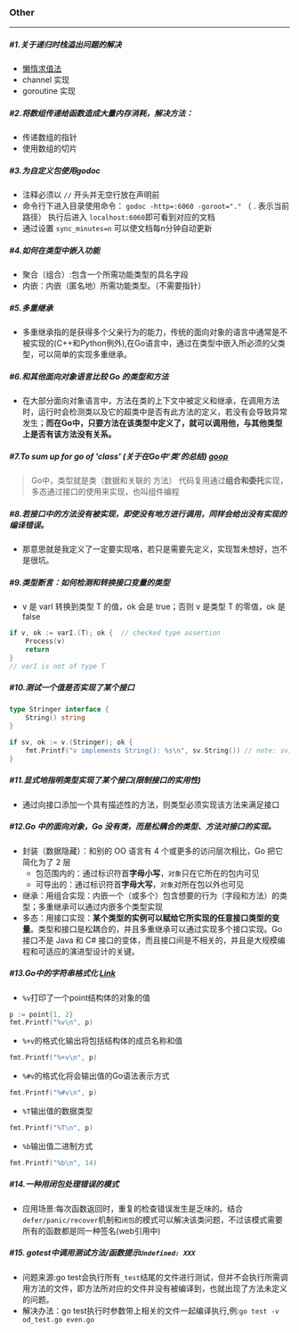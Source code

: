 ### Other
---

##### #1.关于递归时栈溢出问题的解决
* [懒惰求值法](https://zh.wikipedia.org/wiki/%E6%83%B0%E6%80%A7%E6%B1%82%E5%80%BC)
* channel 实现
* goroutine 实现

##### #2.将数组传递给函数造成大量内存消耗，解决方法：
* 传递数组的指针
* 使用数组的切片

##### #3.为自定义包使用godoc
* 注释必须以 `//` 开头并无空行放在声明前
* 命令行下进入目录使用命令： `godoc -http=:6060 -goroot="."` （ . 表示当前路径） 执行后进入 `localhost:6060`即可看到对应的文档
* 通过设置 `sync_minutes=n` 可以使文档每n分钟自动更新

##### #4.如何在类型中嵌入功能
* 聚合（组合）:包含一个所需功能类型的具名字段
* 内嵌：内嵌（匿名地）所需功能类型。（不需要指针）

##### #5.多重继承
* 多重继承指的是获得多个父亲行为的能力，传统的面向对象的语言中通常是不被实现的(C++和Python例外),在Go语言中，通过在类型中嵌入所必须的父类型，可以简单的实现多重继承。

##### #6.和其他面向对象语言比较 Go 的类型和方法
* 在大部分面向对象语言中，方法在类的上下文中被定义和继承，在调用方法时，运行时会检测类以及它的超类中是否有此方法的定义，若没有会导致异常发生；**而在Go中，只要方法在该类型中定义了，就可以调用他，与其他类型上是否有该方法没有关系。**

##### #7.To sum up for go of 'class' (关于在Go中‘类’的总结) [goop](https://github.com/losalamos/goop)
> Go中，类型就是类（数据和关联的 方法）
> 代码复用通过**组合和委托**实现，多态通过接口的使用来实现，也叫组件编程

##### #8.若接口中的方法没有被实现，即使没有地方进行调用，同样会给出没有实现的编译错误。
* 那意思就是我定义了一定要实现咯，若只是需要先定义，实现暂未想好，岂不是很坑。

##### #9.类型断言：如何检测和转换接口变量的类型
* v 是 varI 转换到类型 T 的值，ok 会是 true；否则 v 是类型 T 的零值，ok 是 false
```go
if v, ok := varI.(T); ok {  // checked type assertion
    Process(v)
    return
}
// varI is not of type T
```

##### #10.测试一个值是否实现了某个接口
```go
type Stringer interface {
    String() string
}

if sv, ok := v.(Stringer); ok {
    fmt.Printf("v implements String(): %s\n", sv.String()) // note: sv, not v
}
```

##### #11.显式地指明类型实现了某个接口(限制接口的实用性)
* 通过向接口添加一个具有描述性的方法，则类型必须实现该方法来满足接口

##### #12.Go 中的面向对象，Go 没有类，而是松耦合的类型、方法对接口的实现。
* 封装（数据隐藏）：和别的 OO 语言有 4 个或更多的访问层次相比，Go 把它简化为了 2 层
    - 包范围内的：通过标识符首**字母小写**，`对象`只在它所在的包内可见
    - 可导出的：通过标识符首**字母大写**，`对象`对所在包以外也可见
* 继承：用组合实现：内嵌一个（或多个）包含想要的行为（字段和方法）的类型；多重继承可以通过内嵌多个类型实现
* 多态：用接口实现：**某个类型的实例可以赋给它所实现的任意接口类型的变量**。类型和接口是松耦合的，并且多重继承可以通过实现多个接口实现。Go 接口不是 Java 和 C# 接口的变体，而且接口间是不相关的，并且是大规模编程和可适应的演进型设计的关键。

##### #13.Go中的字符串格式化 [Link](https://www.cnblogs.com/wt645631686/p/9643497.html)
* `%v`打印了一个point结构体的对象的值
```go
p := point{1, 2}
fmt.Printf("%v\n", p)
```
* `%+v`的格式化输出将包括结构体的成员名称和值
```go
fmt.Printf("%+v\n", p)
```
* `%#v`的格式化将会输出值的Go语法表示方式
```go
fmt.Printf("%#v\n", p)
```
* `%T`输出值的数据类型
```go
fmt.Printf("%T\n", p)
```
* `%b`输出值二进制方式
```go
fmt.Printf("%b\n", 14)
```

##### #14.一种用闭包处理错误的模式
* 应用场景:每次函数返回时，重复的检查错误发生是乏味的。结合`defer/panic/recover`机制和`闭包`的模式可以解决该类问题，不过该模式需要所有的函数都是同一种签名(web引用中)

##### #15. gotest中调用测试方法/函数提示`Undefined: XXX`
* 问题来源:go test会执行所有`_test`结尾的文件进行测试，但并不会执行所需调用方法的文件，即方法所对应的文件并没有被编译到，也就出现了方法未定义的问题。
* 解决办法：go test执行时参数带上相关的文件一起编译执行,例:`go test -v od_test.go even.go`


